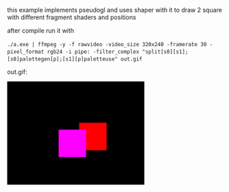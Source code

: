 this example implements pseudogl and uses shaper with it to draw 2 square with different fragment shaders and positions

after compile run it with

`./a.exe | ffmpeg -y -f rawvideo -video_size 320x240 -framerate 30 -pixel_format rgb24 -i pipe: -filter_complex "split[s0][s1];[s0]palettegen[p];[s1][p]paletteuse" out.gif`

out.gif:

![out.gif](https://raw.githubusercontent.com/7244/rec0/main/sample/out.gif)
